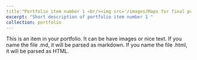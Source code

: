 ```yaml
---
title:"Portfolio item number 1 <br/><img src='/images/Maps for final project.png'><img src='/images/Maps for final project_2.png'>"
excerpt: "Short description of portfolio item number 1 "
collection: portfolio
---
```


This is an item in your portfolio. It can be have images or nice text. If you name the file .md, it will be parsed as markdown. If you name the file .html, it will be parsed as HTML. 
